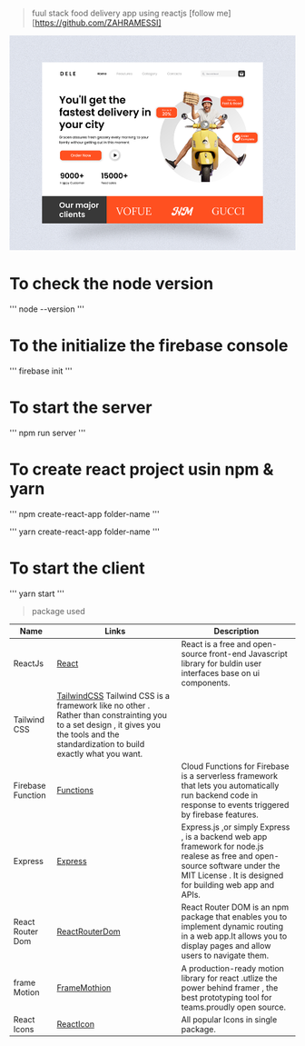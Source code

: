 > fuul stack food delivery app using reactjs
> [follow me] [https://github.com/ZAHRAMESSI]

![This is the project Thumbnail](./156ef12877392edab42a1d6e0d1f334d.png)

# To check the node version

'''
node --version
'''

# To the initialize the firebase console

'''
firebase init
'''

# To start the server

'''
npm run server
'''

# To create react project usin npm & yarn

'''
npm create-react-app folder-name
'''

'''
yarn create-react-app folder-name
'''

# To start the client

'''
yarn start
'''

> package used

<!--prettier-ignore -->
| Name         |  Links | Description|
|--------------|--------|------------|
|ReactJs       |[React](http://reactjs.org) | React is a free and open-source front-end Javascript library for buldin user  interfaces base on ui components.
|Tailwind CSS | [TailwindCSS](http://tailwindcss.com/) Tailwind CSS is a framework like no other . Rather than constrainting you  to a set design , it gives you the tools and the standardization to build exactly what you want.|
| Firebase Function | [Functions](http://firebase.google.com/docs/functions) | Cloud Functions for Firebase is a serverless framework that lets you automatically run backend code in response to events triggered by firebase features. |
|Express            | [Express](http://expressjs.com/)|Express.js ,or simply Express , is a backend web app framework  for node.js realese as free and open-source software under the MIT License . It is designed for building web  app and APIs.
|React Router Dom|[ReactRouterDom](http://reactrouter.com/en/main)|React Router DOM is an npm package that enables you to implement dynamic routing in a web app.It allows you to display pages and allow users to navigate them.|
|frame Motion    |[FrameMothion](http://www.framer.com/motion/) | A production-ready motion library for react .utlize the power behind framer , the best prototyping tool for teams.proudly open source. |
|React Icons     | [ReactIcon](http://react-icons.github.io/react-icons/)|All popular Icons in single package. |
